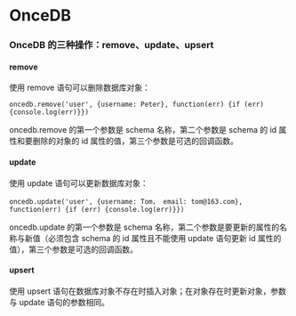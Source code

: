 # OnceDB
### OnceDB 的三种操作：remove、update、upsert 

#### remove

使用 remove 语句可以删除数据库对象：

	oncedb.remove('user', {username: Peter}, function(err) {if (err) {console.log(err)}})

oncedb.remove 的第一个参数是 schema 名称，第二个参数是 schema 的 id 属性和要删除的对象的 id 属性的值，第三个参数是可选的回调函数。

#### update

使用 update 语句可以更新数据库对象：

	oncedb.update('user', {username: Tom， email: tom@163.com}, function(err) {if (err) {console.log(err)}})

oncedb.update 的第一个参数是 schema 名称，第二个参数是要更新的属性的名称与新值（必须包含 schema 的 id 属性且不能使用 update 语句更新 id 属性的值），第三个参数是可选的回调函数。
  
#### upsert

使用 upsert 语句在数据库对象不存在时插入对象；在对象存在时更新对象，参数与 update 语句的参数相同。
